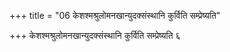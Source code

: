 +++
title = "06 केशश्मश्रुलोमनखान्युदक्संस्थानि कुर्विति सम्प्रेष्यति"

+++
केशश्मश्रुलोमनखान्युदक्संस्थानि कुर्विति सम्प्रेष्यति ६